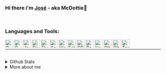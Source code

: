 ### Hi there i'm [José](https://www.linkedin.com/in/joseefcs/) - aka McDottie👋

<br />

### Languages and Tools:

<img align="left" alt="C" width="26px" height="26px" src="https://simpleicons.org/icons/c.svg" />
<img align="left" alt="C sharp" width="26px" height="26px" src="https://simpleicons.org/icons/csharp.svg" />
<img align="left" alt="Java" width="26px" height="26px" src="https://simpleicons.org/icons/java.svg" />
<img align="left" alt="Dart" width="26px" height="26px" src="https://simpleicons.org/icons/dart.svg" />
<img align="left" alt="Flutter" width="26px" height="26px" src="https://simpleicons.org/icons/flutter.svg" />
<img align="left" alt="Android Studio" width="26px" height="26px" src="https://simpleicons.org/icons/androidstudio.svg" />
<img align="left" alt="Visual Studio Code" width="26px" height="26px" src="https://simpleicons.org/icons/visualstudiocode.svg" />
<img align="left" alt="Eclipse" width="26px" height="26px" src="https://simpleicons.org/icons/eclipseide.svg" />
<img align="left" alt="SQL" width="26px" height="26px" src="https://simpleicons.org/icons/microsoftsqlserver.svg" />
<img align="left" alt="PostgreSQL" width="26px" height="26px" src="https://simpleicons.org/icons/postgresql.svg" />
<img align="left" alt="Heroku" width="26px" height="26px" src="https://simpleicons.org/icons/heroku.svg" />
<img align="left" alt="Git" width="26px" height="26px" src="https://simpleicons.org/icons/git.svg" />
<img align="left" alt="GitHub" width="26px" height="26px" src="https://simpleicons.org/icons/github.svg" />
<img align="left" alt="Terminal" width="26px" height="26px" src="https://simpleicons.org/icons/powershell.svg" />
<br />  

---
<br /> 

<details>
  <summary>Github Stats</summary>
  <img align="left" alt="McDottie's Github Stats" src="https://github-readme-stats-phi-ten.vercel.app/api?username=McDottie&show_icons=true&hide_border=true&count_private=true&theme=prussian&include_all_commits=true" />
</details>

<details >
  <summary>More about me</summary>

- 🔭 I’m currently working on AppInvest (PR)
- 📫 How to reach me: joseefcsantos@gmail.com
- ⚡ Fun fact: I like snakes

</details>
